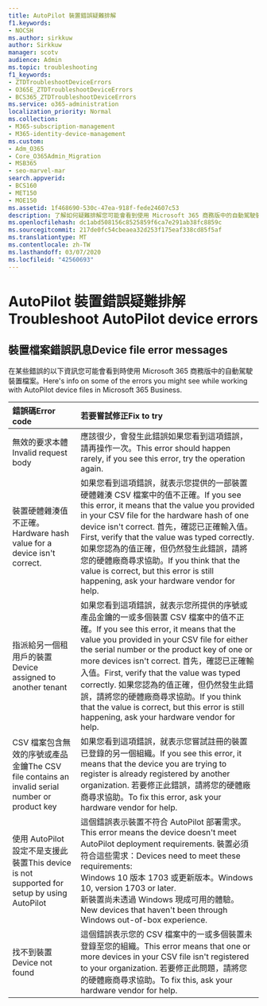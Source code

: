 ```yaml
---
title: AutoPilot 裝置錯誤疑難排解
f1.keywords:
- NOCSH
ms.author: sirkkuw
author: Sirkkuw
manager: scotv
audience: Admin
ms.topic: troubleshooting
f1_keywords:
- ZTDTroubleshootDeviceErrors
- O365E_ZTDTroubleshootDeviceErrors
- BCS365_ZTDTroubleshootDeviceErrors
ms.service: o365-administration
localization_priority: Normal
ms.collection:
- M365-subscription-management
- M365-identity-device-management
ms.custom:
- Adm_O365
- Core_O365Admin_Migration
- MSB365
- seo-marvel-mar
search.appverid:
- BCS160
- MET150
- MOE150
ms.assetid: 1f468690-530c-47ea-918f-fede24607c53
description: 了解如何疑難排解您可能會看到使用 Microsoft 365 商務版中的自動駕駛裝置檔案時的錯誤。
ms.openlocfilehash: dc1abd508156c8525859f6ca7e291ab38fc8859c
ms.sourcegitcommit: 217de0fc54cbeaea32d253f175eaf338cd85f5af
ms.translationtype: MT
ms.contentlocale: zh-TW
ms.lasthandoff: 03/07/2020
ms.locfileid: "42560693"
---
```

# <a name="troubleshoot-autopilot-device-errors"></a><span data-ttu-id="315be-103">AutoPilot 裝置錯誤疑難排解</span><span class="sxs-lookup"><span data-stu-id="315be-103">Troubleshoot AutoPilot device errors</span></span>

## <a name="device-file-error-messages"></a><span data-ttu-id="315be-104">裝置檔案錯誤訊息</span><span class="sxs-lookup"><span data-stu-id="315be-104">Device file error messages</span></span>

<span data-ttu-id="315be-105">在某些錯誤的以下資訊您可能會看到時使用 Microsoft 365 商務版中的自動駕駛裝置檔案。</span><span class="sxs-lookup"><span data-stu-id="315be-105">Here's info on some of the errors you might see while working with AutoPilot device files in Microsoft 365 Business.</span></span> 
  
|<span data-ttu-id="315be-106">**錯誤碼**</span><span class="sxs-lookup"><span data-stu-id="315be-106">**Error code**</span></span>|<span data-ttu-id="315be-107">**若要嘗試修正**</span><span class="sxs-lookup"><span data-stu-id="315be-107">**Fix to try**</span></span>|
|:-----|:-----|
|<span data-ttu-id="315be-108">無效的要求本體</span><span class="sxs-lookup"><span data-stu-id="315be-108">Invalid request body</span></span>  <br/> |<span data-ttu-id="315be-109">應該很少，會發生此錯誤如果您看到這項錯誤，請再操作一次。</span><span class="sxs-lookup"><span data-stu-id="315be-109">This error should happen rarely, if you see this error, try the operation again.</span></span>  <br/> |
|<span data-ttu-id="315be-110">裝置硬體雜湊值不正確。</span><span class="sxs-lookup"><span data-stu-id="315be-110">Hardware hash value for a device isn't correct.</span></span>  <br/> |<span data-ttu-id="315be-111">如果您看到這項錯誤，就表示您提供的一部裝置硬體雜湊 CSV 檔案中的值不正確。</span><span class="sxs-lookup"><span data-stu-id="315be-111">If you see this error, it means that the value you provided in your CSV file for the hardware hash of one device isn't correct.</span></span> <span data-ttu-id="315be-112">首先，確認已正確輸入值。</span><span class="sxs-lookup"><span data-stu-id="315be-112">First, verify that the value was typed correctly.</span></span> <span data-ttu-id="315be-113">如果您認為的值正確，但仍然發生此錯誤，請將您的硬體廠商尋求協助。</span><span class="sxs-lookup"><span data-stu-id="315be-113">If you think that the value is correct, but this error is still happening, ask your hardware vendor for help.</span></span>  <br/> |
|<span data-ttu-id="315be-114">指派給另一個租用戶的裝置</span><span class="sxs-lookup"><span data-stu-id="315be-114">Device assigned to another tenant</span></span>  <br/> |<span data-ttu-id="315be-115">如果您看到這項錯誤，就表示您所提供的序號或產品金鑰的一或多個裝置 CSV 檔案中的值不正確。</span><span class="sxs-lookup"><span data-stu-id="315be-115">If you see this error, it means that the value you provided in your CSV file for either the serial number or the product key of one or more devices isn't correct.</span></span> <span data-ttu-id="315be-116">首先，確認已正確輸入值。</span><span class="sxs-lookup"><span data-stu-id="315be-116">First, verify that the value was typed correctly.</span></span> <span data-ttu-id="315be-117">如果您認為的值正確，但仍然發生此錯誤，請將您的硬體廠商尋求協助。</span><span class="sxs-lookup"><span data-stu-id="315be-117">If you think that the value is correct, but this error is still happening, ask your hardware vendor for help.</span></span>  <br/> |
|<span data-ttu-id="315be-118">CSV 檔案包含無效的序號或產品金鑰</span><span class="sxs-lookup"><span data-stu-id="315be-118">The CSV file contains an invalid serial number or product key</span></span>  <br/> |<span data-ttu-id="315be-119">如果您看到這項錯誤，就表示您嘗試註冊的裝置已登錄的另一個組織。</span><span class="sxs-lookup"><span data-stu-id="315be-119">If you see this error, it means that the device you are trying to register is already registered by another organization.</span></span> <span data-ttu-id="315be-120">若要修正此錯誤，請將您的硬體廠商尋求協助。</span><span class="sxs-lookup"><span data-stu-id="315be-120">To fix this error, ask your hardware vendor for help.</span></span>  <br/> |
|<span data-ttu-id="315be-121">使用 AutoPilot 設定不是支援此裝置</span><span class="sxs-lookup"><span data-stu-id="315be-121">This device is not supported for setup by using AutoPilot</span></span>  <br/> | <span data-ttu-id="315be-122">這個錯誤表示裝置不符合 AutoPilot 部署需求。</span><span class="sxs-lookup"><span data-stu-id="315be-122">This error means the device doesn't meet AutoPilot deployment requirements.</span></span> <span data-ttu-id="315be-123">裝置必須符合這些需求：</span><span class="sxs-lookup"><span data-stu-id="315be-123">Devices need to meet these requirements:</span></span>  <br/>  <span data-ttu-id="315be-124">Windows 10 版本 1703 或更新版本。</span><span class="sxs-lookup"><span data-stu-id="315be-124">Windows 10, version 1703 or later.</span></span>  <br/>  <span data-ttu-id="315be-125">新裝置尚未透過 Windows 現成可用的體驗。</span><span class="sxs-lookup"><span data-stu-id="315be-125">New devices that haven't been through Windows out-of-box experience.</span></span>  <br/> |
|<span data-ttu-id="315be-126">找不到裝置</span><span class="sxs-lookup"><span data-stu-id="315be-126">Device not found</span></span>  <br/> |<span data-ttu-id="315be-127">這個錯誤表示您的 CSV 檔案中的一或多個裝置未登錄至您的組織。</span><span class="sxs-lookup"><span data-stu-id="315be-127">This error means that one or more devices in your CSV file isn't registered to your organization.</span></span> <span data-ttu-id="315be-128">若要修正此問題，請將您的硬體廠商尋求協助。</span><span class="sxs-lookup"><span data-stu-id="315be-128">To fix this, ask your hardware vendor for help.</span></span>  <br/> |
